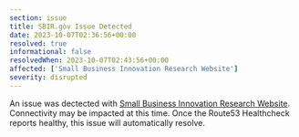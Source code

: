 ```yaml
---
section: issue
title: SBIR.gov Issue Detected
date: 2023-10-07T02:36:56+00:00
resolved: true
informational: false
resolvedWhen: 2023-10-07T02:43:56+00:00
affected: ['Small Business Innovation Research Website']
severity: disrupted
---
```

An issue was dectected with [Small Business Innovation Research Website](https://www.sbir.gov).  Connectivity may be impacted at this time.  Once the Route53 Healthcheck reports healthy, this issue will automatically resolve.
